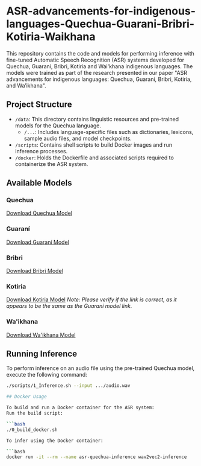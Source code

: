 # ASR-advancements-for-indigenous-languages-Quechua-Guarani-Bribri-Kotiria-Waikhana

This repository contains the code and models for performing inference with fine-tuned Automatic Speech Recognition (ASR) systems developed for Quechua, Guarani, Bribri, Kotiria and Wai'khana indigenous languages. The models were trained as part of the research presented in our paper "ASR advancements for indigenous languages: Quechua, Guarani, Bribri, Kotiria, and Wa’ikhana".

## Project Structure

- `/data`: This directory contains linguistic resources and pre-trained models for the Quechua language.
  - `/...`: Includes language-specific files such as dictionaries, lexicons, sample audio files, and model checkpoints.
- `/scripts`: Contains shell scripts to build Docker images and run inference processes.
- `/docker`: Holds the Dockerfile and associated scripts required to containerize the ASR system.

## Available Models

### Quechua
[Download Quechua Model](https://data.mendeley.com/datasets/b3pnppjpf9/1)

### Guaraní
[Download Guaraní Model](https://data.mendeley.com/datasets/xd3h454tvd/1)

### Bribri
[Download Bribri Model](https://data.mendeley.com/datasets/8dn49kxpz5/1)

### Kotiria
[Download Kotiria Model](https://data.mendeley.com/datasets/xd3h454tvd/1)
*Note: Please verify if the link is correct, as it appears to be the same as the Guaraní model link.*

### Wa'ikhana
[Download Wa'ikhana Model](https://data.mendeley.com/datasets/yczy43n594/1)

## Running Inference

To perform inference on an audio file using the pre-trained Quechua model, execute the following command:

```bash
./scripts/1_Inference.sh --input .../audio.wav

## Docker Usage

To build and run a Docker container for the ASR system:
Run the build script:

```bash
./0_build_docker.sh

To infer using the Docker container:

```bash
docker run -it --rm --name asr-quechua-inference wav2vec2-inference
